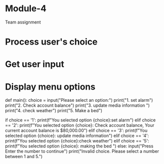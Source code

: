 # Module-4
Team assignment
# Process user's choice
# Get user input
# Display menu options
def main():
 choice = input("Please select an option:")
        print("1. set alarm")
        print("2. Check account balance")
        print("3. update media information ")
        print("4. check weather")
        print("5. Make a bed")

  if choice == '1':
            print(f"You selected option {choice}:set alarm")
        elif choice == '2':
            print(f"You selected option {choice}: Check account balance, Your current account balance is $80,000.00")
        elif choice == '3':
            print(f"You selected option {choice}: update media information")
        elif choice == '4':
            print(f"You selected option {choice}:check weather")
        elif choice == '5':
            print(f"You selected option {choice}: making the bed ")
        else:
         input("Press Enter the number to continue")
            print("Invalid choice. Please select a number between 1 and 5.")
  

